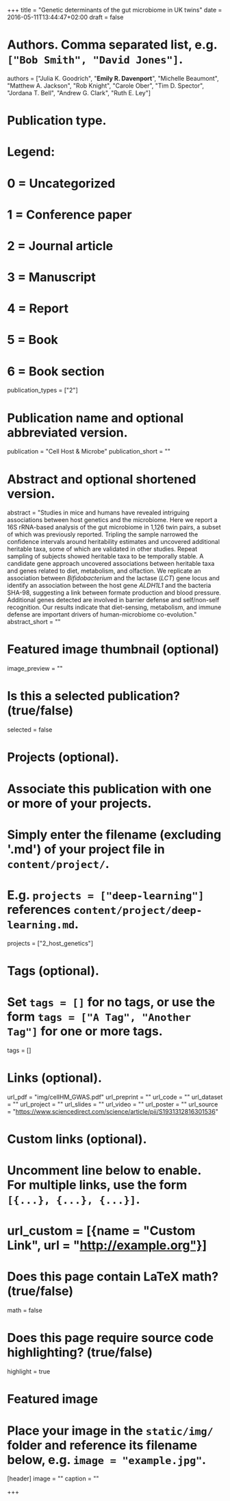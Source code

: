 +++
title = "Genetic determinants of the gut microbiome in UK twins"
date = 2016-05-11T13:44:47+02:00
draft = false

# Authors. Comma separated list, e.g. `["Bob Smith", "David Jones"]`.
authors = ["Julia K. Goodrich", "**Emily R. Davenport**", "Michelle Beaumont", "Matthew A. Jackson", "Rob Knight", "Carole Ober", "Tim D. Spector", "Jordana T. Bell", "Andrew G. Clark", "Ruth E. Ley"]

# Publication type.
# Legend:
# 0 = Uncategorized
# 1 = Conference paper
# 2 = Journal article
# 3 = Manuscript
# 4 = Report
# 5 = Book
# 6 = Book section
publication_types = ["2"]

# Publication name and optional abbreviated version.
publication = "Cell Host & Microbe"
publication_short = ""

# Abstract and optional shortened version.
abstract = "Studies in mice and humans have revealed intriguing associations between host genetics and the microbiome. Here we report a 16S rRNA-based analysis of the gut microbiome in 1,126 twin pairs, a subset of which was previously reported. Tripling the sample narrowed the confidence intervals around heritability estimates and uncovered additional heritable taxa, some of which are validated in other studies. Repeat sampling of subjects showed heritable taxa to be temporally stable. A candidate gene approach uncovered associations between heritable taxa and genes related to diet, metabolism, and olfaction. We replicate an association between _Bifidobacterium_ and the lactase (_LCT_) gene locus and identify an association between the host gene _ALDH1L1_ and the bacteria SHA-98, suggesting a link between formate production and blood pressure. Additional genes detected are involved in barrier defense and self/non-self recognition. Our results indicate that diet-sensing, metabolism, and immune defense are important drivers of human-microbiome co-evolution."
abstract_short = ""

# Featured image thumbnail (optional)
image_preview = ""

# Is this a selected publication? (true/false)
selected = false

# Projects (optional).
#   Associate this publication with one or more of your projects.
#   Simply enter the filename (excluding '.md') of your project file in `content/project/`.
#   E.g. `projects = ["deep-learning"]` references `content/project/deep-learning.md`.
projects = ["2_host_genetics"]

# Tags (optional).
#   Set `tags = []` for no tags, or use the form `tags = ["A Tag", "Another Tag"]` for one or more tags.
tags = []

# Links (optional).
url_pdf = "img/cellHM_GWAS.pdf"
url_preprint = ""
url_code = ""
url_dataset = ""
url_project = ""
url_slides = ""
url_video = ""
url_poster = ""
url_source = "https://www.sciencedirect.com/science/article/pii/S1931312816301536"

# Custom links (optional).
#   Uncomment line below to enable. For multiple links, use the form `[{...}, {...}, {...}]`.
# url_custom = [{name = "Custom Link", url = "http://example.org"}]

# Does this page contain LaTeX math? (true/false)
math = false

# Does this page require source code highlighting? (true/false)
highlight = true

# Featured image
# Place your image in the `static/img/` folder and reference its filename below, e.g. `image = "example.jpg"`.
[header]
image = ""
caption = ""

+++
